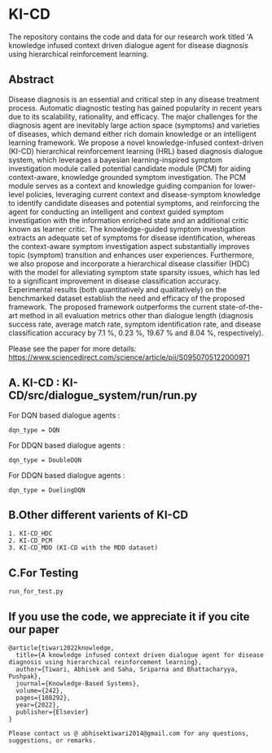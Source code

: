 # KI-CD

The repository contains the code and data for our research work titled 'A knowledge infused context driven dialogue agent for disease diagnosis using hierarchical reinforcement learning. 

## Abstract
Disease diagnosis is an essential and critical step in any disease treatment process. Automatic diagnostic testing has gained popularity in recent years due to its scalability, rationality, and efficacy. The major challenges for the diagnosis agent are inevitably large action space (symptoms) and varieties of diseases, which demand either rich domain knowledge or an intelligent learning framework. We propose a novel knowledge-infused context-driven (KI-CD) hierarchical reinforcement learning (HRL) based diagnosis dialogue system, which leverages a bayesian learning-inspired symptom investigation module called potential candidate module (PCM) for aiding context-aware, knowledge grounded symptom investigation. The PCM module serves as a context and knowledge guiding companion for lower-level policies, leveraging current context and disease-symptom knowledge to identify candidate diseases and potential symptoms, and reinforcing the agent for conducting an intelligent and context guided symptom investigation with the information enriched state and an additional critic known as learner critic. The knowledge-guided symptom investigation extracts an adequate set of symptoms for disease identification, whereas the context-aware symptom investigation aspect substantially improves topic (symptom) transition and enhances user experiences. Furthermore, we also propose and incorporate a hierarchical disease classifier (HDC) with the model for alleviating symptom state sparsity issues, which has led to a significant improvement in disease classification accuracy. Experimental results (both quantitatively and qualitatively) on the benchmarked dataset establish the need and efficacy of the proposed framework. The proposed framework outperforms the current state-of-the-art method in all evaluation metrics other than dialogue length (diagnosis success rate, average match rate, symptom identification rate, and disease classification accuracy by 7.1 %, 0.23 %, 19.67 % and 8.04 %, respectively).  

Please see the paper for more details: https://www.sciencedirect.com/science/article/pii/S0950705122000971 

## A. KI-CD  : KI-CD/src/dialogue_system/run/run.py

For DQN based dialogue agents :

	dqn_type = DQN

For DDQN based dialogue agents :

	dqn_type = DoubleDQN
  
For DDQN based dialogue agents :

	dqn_type = DuelingDQN


## B.Other different varients of KI-CD
	1. KI-CD_HDC
	2. KI-CD_PCM
	3. KI-CD_MDD (KI-CD with the MDD dataset)
  
## C.For Testing
	run_for_test.py


## If you use the code, we appreciate it if you cite our paper
~~~~
@article{tiwari2022knowledge,
  title={A knowledge infused context driven dialogue agent for disease diagnosis using hierarchical reinforcement learning},
  author={Tiwari, Abhisek and Saha, Sriparna and Bhattacharyya, Pushpak},
  journal={Knowledge-Based Systems},
  volume={242},
  pages={108292},
  year={2022},
  publisher={Elsevier}
}

Please contact us @ abhisektiwari2014@gmail.com for any questions, suggestions, or remarks. 
